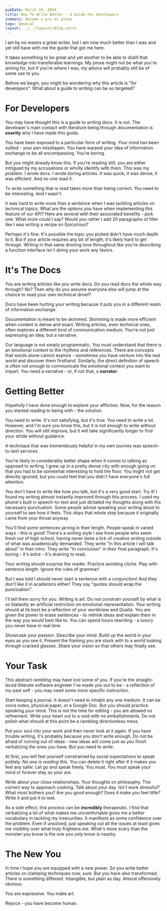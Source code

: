 ```yaml
---
pubDate: March 24, 2024
title: How To Write Better - A Guide For Developers
summary: Become a pro at prose
tags: general
layout: ../../layouts/Blog.astro
---
```


I am by no means a great writer, but I am now much better than I was and yet still have with me the guide that got me here. 

It takes something to be great and yet another to be able to distill that knowledge into transferable learnings. My prose might not be what you're aiming for, but if you're where I was, my advice will probably still be of some use to you.

Before we begin, you might be wondering why this article is "for developers". What about a guide to writing can be so targeted? 

# For Developers

You may have thought this is a guide to writing docs. It is not. The developer's main contact with literature being through documentation is **exactly** why I have made this guide. 

You have been exposed to a particular form of writing. Your mind has been sullied - your pen misshapen. You have warped your idea of information exchange to be all encompassing. You're boring.

But you might already know this. If you're reading still, you are either intrigued by my accusations or wholly identify with them. This was my problem. I wrote docs. I wrote boring articles. It was quick, it was dense, it was efficient. And no one read it.

To write something that is read takes more than being correct. You need to be interesting. And I wasn't. 

It was hard to write more than a sentence when I was tackling articles on technical topics. What are the options you have when implementing this feature of our API? Here are several with their associated benefits - pick one. What more could I say? Would you rather I add 20 paragraphs of filler like I was writing a recipe on Epicurious?

Perhaps it's fine. It's possible the topic you picked didn't have much depth to it. But if your article requires any bit of length, it's likely hard to get through. Writing in that same droning tone throughout like you're describing a function interface isn't doing your work any favors.

# It's The Docs

You are writing articles like you write docs. Do you read docs the whole way through? No? Then why do you assume everyone else will jump at the chance to read your own technical drivel?

Docs have been hurting your writing because it puts you in a different realm of information exchange. 

Documentation is meant to be skimmed. Skimming is made more efficient when content is dense and exact. Writing articles, even technical ones, often explores a different kind of communication medium. You're not just expressing an idea, but a narrative.

Our language is not simply programmatic. You must understand that there is an emotional context to the rhythms and references. There are concepts that words alone cannot explore - sometimes you have venture into the real world and discover them firsthand. Similarly, the direct definition of speech is often not enough to communicate the emotional context you want to impart. You need a narrative - or, if not that, a **narrator**.

# Getting Better

Hopefully I have done enough to explore your affliction. Now, for the reason you started reading to being with - the solution.

You need to write. It's not satisfying, but it's true. You need to write a lot. However, and I'm sure you know this, but it is not enough to write without direction. You will still improve, but it will take significantly longer to find your stride without guidance. 

A technique that was tremendously helpful in my own journey was speech-to-text services.

You're likely in considerably better shape when it comes to talking as opposed to writing. I grew up in a pretty dense city with enough going on that you had to be somewhat interesting to hold the floor. You might not get directly ignored, but you could feel that you didn't have everyone's full attention. 

You don't have to write like how you talk, but it's a very good start. Try it! I found my writing almost instantly improved through this process. I used my phone's built in speech-to-text and just dictated my thoughts along with the necessary punctuation. Some people advise speaking your writing aloud to yourself to see how it feels. This skips that whole step because it originally came from your throat anyway.

You'll find some sentences jarring in their length. People speak in varied ways - this is good! There's a writing style I see from people who seem fresh out of high school, having never done a lick of creative writing outside of what was academically demanded. They write "In this article I will talk about" in their intro. They write "In conclusion" in their final paragraph. It's boring - it's extra - it's draining to read.

Your writing should surprise the reader. Practice avoiding cliche. Play with sentence length. Ignore the rules of grammar!

But I was told I should never start a sentence with a conjunction! And they don't like it in academics either! They say "quotes should wrap the punctuation". 

I'll tell them sorry for you. Writing is art. Do not constrain yourself by what is so blatantly an artificial restriction on emotional representation. Your writing should at its best be a reflection of your worldview and *Qualia*. You are given the power to erase sentences - to rethink ideas and explain them in the way you would best like to. You can spend hours rewriting - a luxury you never have in real time. 

Showcase your passion. Describe your mind. Build up the world in your eyes as you see it. Present the framing you are stuck with to a world looking through cracked glasses. Share your vision so that others may finally see.

# Your Task

This abstract rambling may have lost some of you. If you're the straight-laced illiterate software engineer I've made you out to be - a reflection of my past self - you may need some more specific instruction.

Start keeping a journal. It doesn't need to inhabit any one medium. It can be voice notes, physical paper, or a Google Doc. But you should practice speaking your mind. This is not the time for editing - you are allowed no refinement. Write your heart out to a void with no embellishments. Do not polish what should at this point be a rambling directionless mess.

Put your soul into your work and then never look at it again. If you have trouble writing, it's probably because you don't write enough. Do not be afraid of running out of ideas - new ideas will come just as you finish verbalizing the ones you have. But you need to write. 

At first, you will feel yourself constrained by social expectations to speak politely. *No one is reading this*. You can delete it right after if it makes you feel any safer. Let go and speak freely. You must. You must speak your mind or forever stay as your are. 

Write about your close relationships. Your thoughts on philosophy. The correct way to approach cooking. Talk about your day. Isn't work stressful? What most bothers you? Are you good enough? Does it make you feel little? Write it and put it to rest.

As a side effect, this process can be **incredibly** therapeutic. I find that verbalizing a lot of what makes me uncomfortable gives me a better vocabulary in tackling my insecurities. It manifests as some confidence over the problem. Even if unsolved, just speaking out all the issues at least gives me visibility over what truly frightens me. What's more scary than the monster you know is the one you only know is nearby.

# The New You

In time I hope you are equipped with a new power. So you write better articles on clamping techniques now, sure. But you have also transformed. There is something different. Intangible, but plain as day. Almost offensively obvious. 

You are expressive. You make art.

Rejoice - you have become human.